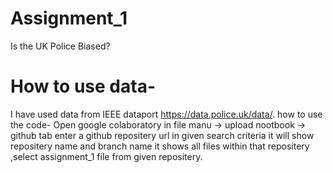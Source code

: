 # Assignment_1
Is the UK Police Biased?
# How to use data-
I have used data from IEEE dataport https://data.police.uk/data/.
how to use the code-
Open google colaboratory
in file manu -> upload nootbook -> github tab
enter a github repositery url in given search criteria
it will show  repositery name and branch name
it shows all files within that repositery ,select assignment_1 file from given repositery.
